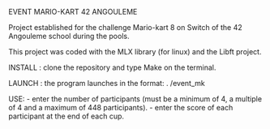 EVENT MARIO-KART 42 ANGOULEME

Project established for the challenge Mario-kart 8 on Switch of the 42 Angouleme school during the pools.

This project was coded with the MLX library (for linux) and the Libft project.

INSTALL :
clone the repository and type Make on the terminal.
        
LAUNCH :
the program launches in the format: . /event_mk

USE:
        - enter the number of participants (must be a minimum of 4, a multiple of 4 and a maximum of 448 participants).
        - enter the score of each participant at the end of each cup.
